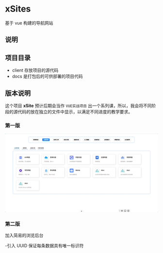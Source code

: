 # xSites
基于 vue 构建的导航网站

## 说明

## 项目目录

- client 存放项目的源代码
- docs 是打包后的可供部署的项目代码

## 版本说明

这个项目 **xSite** 预计后期会当作 `VUE实战项目` 出一个系列课，所以，我会将不同阶段的源代码的放在独立的文件中显示，以满足不同进度的教学要求。

### 第一版

![alt](https://raw.githubusercontent.com/hengqianfan/xSites/refs/heads/main/client/public/history/version1.png)


### 第二版

加入简易的浏览后台

-引入 UUID 保证每条数据具有唯一标识符